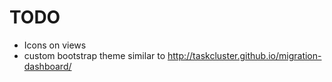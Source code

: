 # TODO

* Icons on views
* custom bootstrap theme similar to http://taskcluster.github.io/migration-dashboard/
